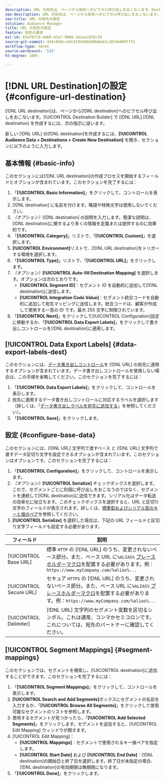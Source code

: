 ```yaml
---
description: URL の宛先は、ページから宛先へのピクセル呼び出しをおこないます。Destination Builder で URL の宛先を作成するには、以下の手順に従います。
seo-description: URL の宛先は、ページから宛先へのピクセル呼び出しをおこないます。Destination Builder で URL の宛先を作成するには、以下の手順に従います。
seo-title: URL の宛先の設定
solution: Audience Manager
title: URL の宛先の設定
feature: 宛先の基本
exl-id: b5af87c9-4460-43a7-9808-242eac876c39
source-git-commit: 4d3c859cc4dc5294286680b0e63c287e0409f7fd
workflow-type: tm+mt
source-wordcount: '515'
ht-degree: 100%

---
```


# [!DNL URL Destination]の設定  {#configure-url-destination}

[!DNL URL destination]は、ページから[!DNL destination]へのピクセル呼び出しをおこないます。[!UICONTROL Destination Builder] で [!DNL URL] [!DNL destination] を作成するには、次の指示に従います。

<!-- create-url-destination.xml -->

新しい [!DNL URL] の[!DNL destination]を作成するには、**[!UICONTROL Audience Data > Destinations > Create New Destination]** を開き、セクションに以下のように入力します。

## 基本情報 {#basic-info}

このセクションには[!DNL URL destination]の作成プロセスを開始するフィールドとオプションが含まれています。このセクションを完了するには：

1. 「**[!UICONTROL Basic Information]**」をクリックして、コントロールを表示します。
2. [!DNL destination] に名前を付けます。略語や特殊文字は使用しないでください。
3. *（オプション）*[!DNL destination] の説明を入力します。簡潔な説明は、[!DNL destination]に関するより多くの情報を定義または提供するのに効果的です。
4. 「**[!UICONTROL Category]**」リストで、「**[!UICONTROL Custom]**」を選択します。
5. **[!UICONTROL Environment]**&#x200B;リストで、[!DNL URL destination]をトリガーする環境を選択します。
6. 「**[!UICONTROL Type]**」リストで、「**[!UICONTROL URL]**」をクリックします。
7. *（オプション）***[!UICONTROL Auto-fill Destination Mapping]** を選択します。オプションは次のとおりです。
   * **[!UICONTROL Segment ID]**：セグメント ID を自動的に追加して[!DNL destination]に送信します。
   * **[!UICONTROL Integration Code Value]**：セグメント統合コードを自動的に追加して宛先マッピングに送信します。統合コードは、顧客が作成して使用する一意の ID です。最大 255 文字に制限されています。
8. 「**[!UICONTROL Next]**」をクリックして[!UICONTROL Configuration]設定に移動するか、「**[!UICONTROL Data Export Labels]**」をクリックして書き出しコントロールを[!DNL destination]に適用します。

## [!UICONTROL Data Export Labels] {#data-export-labels-dest}

このセクションには、[データ書き出しコントロール](../../features/data-export-controls.md)を [!DNL URL] の宛先に適用するオプションが含まれています。データ書き出しコントロールを使用しない場合は、この手順を省略してください。このセクションを完了するには：

1. 「**[!UICONTROL Data Export Labels]**」をクリックして、コントロールを表示します。
2. 宛先に適用するデータ書き出しコントロールに対応するラベルを選択します（詳しくは、「[データ書き出しラベルを宛先に追加する](/help/using/features/destinations/add-data-export-labels.md)」を参照してください）。
3. 「**[!UICONTROL Save]**」をクリックします。

## 設定 {#configure-base-data}

このセクションには、[!DNL URL] 文字列で渡すベース と [!DNL URL] 文字列で渡すデータ区切り文字を設定できるオプションが含まれています。このセクションはオプションです。このセクションを完了するには：

1. 「**[!UICONTROL Configuration]**」をクリックして、コントロールを表示します。
1. *（オプション）***[!UICONTROL Serialize]** チェックボックスを選択します。これで、セグメントごとに別個に呼び出しをおこなうのではなく、セグメントを連続して[!DNL destination]に送信できます。シリアル化はデータ転送の効率化に役立ちます。このチェックボックスを選択すると、URL と区切り文字のフィールドが表示されます。詳しくは、[標準型およびシリアル型のキーと値のペア](../../features/destinations/key-value-pairs.md)を参照してください。
1. **[!UICONTROL Serialize]** を選択した場合は、下記の URL フィールドと区切り文字フィールドも設定する必要があります。

| フィールド | 説明 |
|--- |--- |
| [!UICONTROL Base URL] | 標準 `HTTP` の [!DNL URL] のうち、変更されないベース部分。また、ベース URL に`%ALIAS%` [プレースホルダーマクロ](../../features/destinations/destination-macros.md#destination-macros-defined)を配置する必要があります。例：`https://www.myCompany.com/%alias%...` |
| [!UICONTROL Secure URL] | セキュア `HTTPS` の [!DNL URL] のうち、変更されないベース部分。また、ベース URL に`%ALIAS%` [プレースホルダーマクロ](../../features/destinations/destination-macros.md#destination-macros-defined)を配置する必要があります。例：`https://www.myCompany.com/%alias%...` |
| [!UICONTROL Delimiter] | [!DNL URL] 文字列のセグメント変数を区切るシンボル。これは通常、コンマかセミコロンです。これについては、宛先のパートナーに確認してください。 |

## [!UICONTROL Segment Mappings] {#segment-mappings}

このセクションでは、セグメントを検索し、[!UICONTROL destination]に追加することができます。このセクションを完了するには：

1. 「**[!UICONTROL Segment Mappings]**」をクリックして、コントロールを表示します。
1. **[!UICONTROL Search and Add Segments]**&#x200B;ボックスにセグメントの名前を入力するか、「**[!UICONTROL Browse All Segments]**」をクリックして使用可能なセグメントのリストを参照します。
1. 使用するセグメントが見つかったら、「**[!UICONTROL Add Selected Segments]**」をクリックします。セグメントを追加すると、[!UICONTROL Edit Mapping] ウィンドウが開きます。
1. [!UICONTROL Edit Mapping]：
   * **[!UICONTROL Mappings]**：セグメントで使用されるキー値ペアを指定します。
   * **[!UICONTROL Start Date]** および **[!UICONTROL End Date]**：[!DNL destination]の開始日と終了日を選択します。終了日が未指定の場合、[!DNL destination]の有効期限は無期限になります。
1. 「**[!UICONTROL Done]**」をクリックします。
